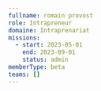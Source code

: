```yaml
---
fullname: romain provost
role: Intrapreneur
domaine: Intraprenariat
missions:
  - start: 2023-05-01
    end: 2023-09-01
    status: admin
memberType: beta
teams: []
---
```

